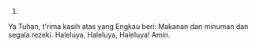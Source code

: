 1.
Ya Tuhan, t'rima kasih atas yang Engkau beri:
Makanan dan minuman dan segala rezeki.
Haleluya, Haleluya, Haleluya! Amin.
